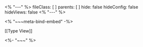 <% "---" %>
fileClass: [ ]
parents: [ ]
hide: false
hideConfig: false
hideViews: false
<% "---" %>

<% "~~~meta-bind-embed"  -%>

[[Type View]]

<%- "~~~" %>